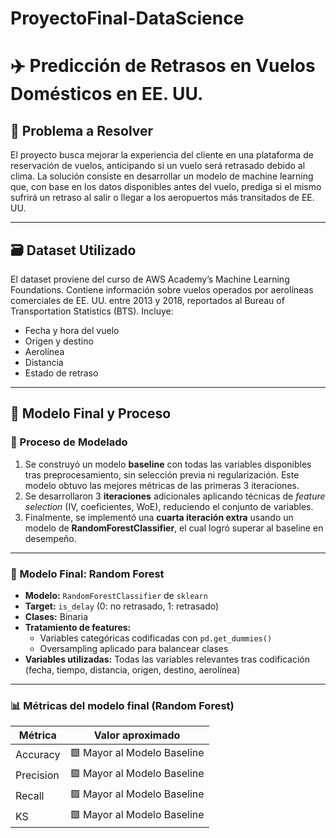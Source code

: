 # ProyectoFinal-DataScience

# ✈️ Predicción de Retrasos en Vuelos Domésticos en EE. UU.

## 📌 Problema a Resolver

El proyecto busca mejorar la experiencia del cliente en una plataforma de reservación de vuelos, anticipando si un vuelo será retrasado debido al clima. La solución consiste en desarrollar un modelo de machine learning que, con base en los datos disponibles antes del vuelo, prediga si el mismo sufrirá un retraso al salir o llegar a los aeropuertos más transitados de EE. UU.

---

## 🗃️ Dataset Utilizado

El dataset proviene del curso de AWS Academy’s Machine Learning Foundations. Contiene información sobre vuelos operados por aerolíneas comerciales de EE. UU. entre 2013 y 2018, reportados al Bureau of Transportation Statistics (BTS). Incluye:

- Fecha y hora del vuelo
- Origen y destino
- Aerolínea
- Distancia
- Estado de retraso

---

## 🤖 Modelo Final y Proceso

### 🔄 Proceso de Modelado

1. Se construyó un modelo **baseline** con todas las variables disponibles tras preprocesamiento, sin selección previa ni regularización. Este modelo obtuvo las mejores métricas de las primeras 3 iteraciones.
2. Se desarrollaron 3 **iteraciones** adicionales aplicando técnicas de *feature selection* (IV, coeficientes, WoE), reduciendo el conjunto de variables.
3. Finalmente, se implementó una **cuarta iteración extra** usando un modelo de **RandomForestClassifier**, el cual logró superar al baseline en desempeño.

---

### 🧪 Modelo Final: Random Forest

- **Modelo:** `RandomForestClassifier` de `sklearn`
- **Target:** `is_delay` (0: no retrasado, 1: retrasado)
- **Clases:** Binaria
- **Tratamiento de features:**
  - Variables categóricas codificadas con `pd.get_dummies()`
  - Oversampling aplicado para balancear clases
- **Variables utilizadas:** Todas las variables relevantes tras codificación (fecha, tiempo, distancia, origen, destino, aerolínea)
  
---

### 📊 Métricas del modelo final (Random Forest)

| Métrica    | Valor aproximado |
|------------|------------------|
| Accuracy   | 🟩 Mayor al Modelo Baseline |
| Precision  | 🟩 Mayor al Modelo Baseline |
| Recall     | 🟩 Mayor al Modelo Baseline |
| KS         | 🟩 Mayor al Modelo Baseline |

